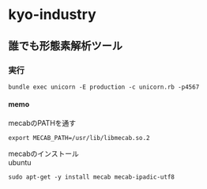 # kyo-industry

## 誰でも形態素解析ツール

### 実行
```
bundle exec unicorn -E production -c unicorn.rb -p4567
```

#### memo
mecabのPATHを通す
```
export MECAB_PATH=/usr/lib/libmecab.so.2
```
mecabのインストール  
ubuntu
```
sudo apt-get -y install mecab mecab-ipadic-utf8
```
